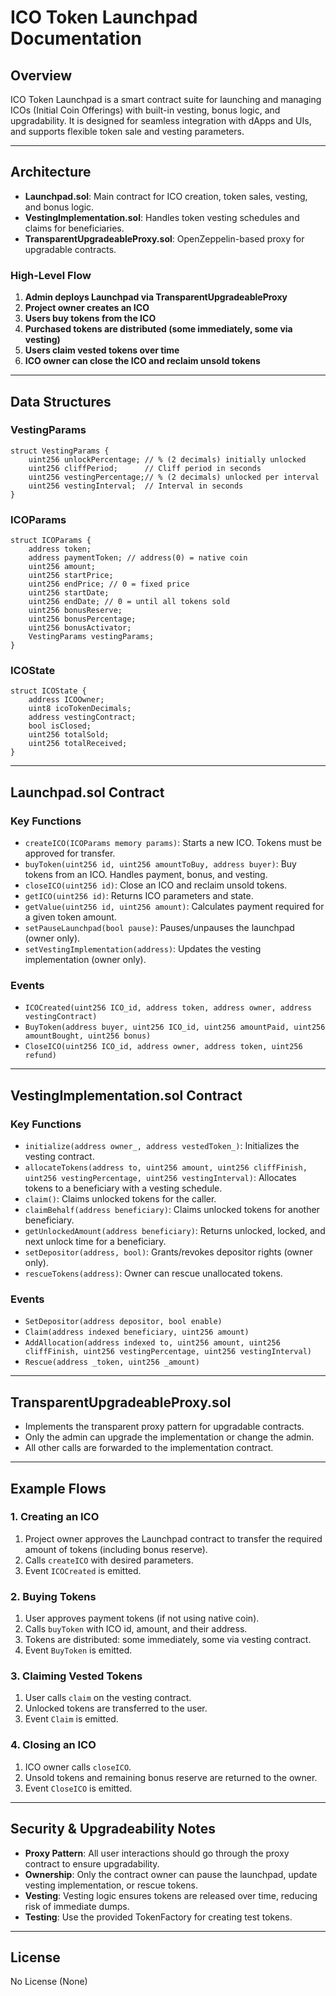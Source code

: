 # ICO Token Launchpad Documentation

## Overview
ICO Token Launchpad is a smart contract suite for launching and managing ICOs (Initial Coin Offerings) with built-in vesting, bonus logic, and upgradability. It is designed for seamless integration with dApps and UIs, and supports flexible token sale and vesting parameters.

---

## Architecture

- **Launchpad.sol**: Main contract for ICO creation, token sales, vesting, and bonus logic.
- **VestingImplementation.sol**: Handles token vesting schedules and claims for beneficiaries.
- **TransparentUpgradeableProxy.sol**: OpenZeppelin-based proxy for upgradable contracts.

### High-Level Flow
1. **Admin deploys Launchpad via TransparentUpgradeableProxy**
2. **Project owner creates an ICO**
3. **Users buy tokens from the ICO**
4. **Purchased tokens are distributed (some immediately, some via vesting)**
5. **Users claim vested tokens over time**
6. **ICO owner can close the ICO and reclaim unsold tokens**

---

## Data Structures

### VestingParams
```
struct VestingParams {
    uint256 unlockPercentage; // % (2 decimals) initially unlocked
    uint256 cliffPeriod;      // Cliff period in seconds
    uint256 vestingPercentage;// % (2 decimals) unlocked per interval
    uint256 vestingInterval;  // Interval in seconds
}
```

### ICOParams
```
struct ICOParams {
    address token;
    address paymentToken; // address(0) = native coin
    uint256 amount;
    uint256 startPrice;
    uint256 endPrice; // 0 = fixed price
    uint256 startDate;
    uint256 endDate; // 0 = until all tokens sold
    uint256 bonusReserve;
    uint256 bonusPercentage;
    uint256 bonusActivator;
    VestingParams vestingParams;
}
```

### ICOState
```
struct ICOState {
    address ICOOwner;
    uint8 icoTokenDecimals;
    address vestingContract;
    bool isClosed;
    uint256 totalSold;
    uint256 totalReceived;
}
```

---

## Launchpad.sol Contract

### Key Functions
- `createICO(ICOParams memory params)`: Starts a new ICO. Tokens must be approved for transfer.
- `buyToken(uint256 id, uint256 amountToBuy, address buyer)`: Buy tokens from an ICO. Handles payment, bonus, and vesting.
- `closeICO(uint256 id)`: Close an ICO and reclaim unsold tokens.
- `getICO(uint256 id)`: Returns ICO parameters and state.
- `getValue(uint256 id, uint256 amount)`: Calculates payment required for a given token amount.
- `setPauseLaunchpad(bool pause)`: Pauses/unpauses the launchpad (owner only).
- `setVestingImplementation(address)`: Updates the vesting implementation (owner only).

### Events
- `ICOCreated(uint256 ICO_id, address token, address owner, address vestingContract)`
- `BuyToken(address buyer, uint256 ICO_id, uint256 amountPaid, uint256 amountBought, uint256 bonus)`
- `CloseICO(uint256 ICO_id, address owner, address token, uint256 refund)`

---

## VestingImplementation.sol Contract

### Key Functions
- `initialize(address owner_, address vestedToken_)`: Initializes the vesting contract.
- `allocateTokens(address to, uint256 amount, uint256 cliffFinish, uint256 vestingPercentage, uint256 vestingInterval)`: Allocates tokens to a beneficiary with a vesting schedule.
- `claim()`: Claims unlocked tokens for the caller.
- `claimBehalf(address beneficiary)`: Claims unlocked tokens for another beneficiary.
- `getUnlockedAmount(address beneficiary)`: Returns unlocked, locked, and next unlock time for a beneficiary.
- `setDepositor(address, bool)`: Grants/revokes depositor rights (owner only).
- `rescueTokens(address)`: Owner can rescue unallocated tokens.

### Events
- `SetDepositor(address depositor, bool enable)`
- `Claim(address indexed beneficiary, uint256 amount)`
- `AddAllocation(address indexed to, uint256 amount, uint256 cliffFinish, uint256 vestingPercentage, uint256 vestingInterval)`
- `Rescue(address _token, uint256 _amount)`

---

## TransparentUpgradeableProxy.sol
- Implements the transparent proxy pattern for upgradable contracts.
- Only the admin can upgrade the implementation or change the admin.
- All other calls are forwarded to the implementation contract.

---

## Example Flows

### 1. Creating an ICO
1. Project owner approves the Launchpad contract to transfer the required amount of tokens (including bonus reserve).
2. Calls `createICO` with desired parameters.
3. Event `ICOCreated` is emitted.

### 2. Buying Tokens
1. User approves payment tokens (if not using native coin).
2. Calls `buyToken` with ICO id, amount, and their address.
3. Tokens are distributed: some immediately, some via vesting contract.
4. Event `BuyToken` is emitted.

### 3. Claiming Vested Tokens
1. User calls `claim` on the vesting contract.
2. Unlocked tokens are transferred to the user.
3. Event `Claim` is emitted.

### 4. Closing an ICO
1. ICO owner calls `closeICO`.
2. Unsold tokens and remaining bonus reserve are returned to the owner.
3. Event `CloseICO` is emitted.

---

## Security & Upgradeability Notes
- **Proxy Pattern**: All user interactions should go through the proxy contract to ensure upgradability.
- **Ownership**: Only the contract owner can pause the launchpad, update vesting implementation, or rescue tokens.
- **Vesting**: Vesting logic ensures tokens are released over time, reducing risk of immediate dumps.
- **Testing**: Use the provided TokenFactory for creating test tokens.

---

## License
No License (None) 